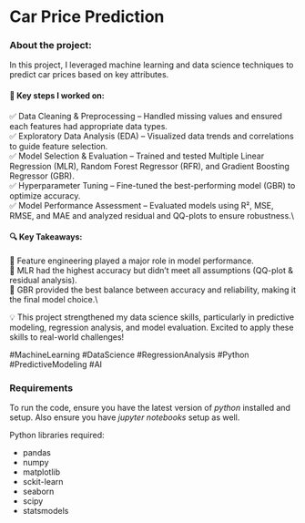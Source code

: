 # Car Price Prediction 

### About the project:
In this project, I leveraged machine learning and data science techniques to  predict car prices based on key attributes.

#### 🔹 Key steps I worked on:
✅ Data Cleaning & Preprocessing – Handled missing values and ensured each features had appropriate data types.\
✅ Exploratory Data Analysis (EDA) – Visualized data trends and correlations to guide feature selection.\
✅ Model Selection & Evaluation – Trained and tested Multiple Linear Regression (MLR), Random Forest Regressor (RFR), and Gradient Boosting Regressor (GBR).\
✅ Hyperparameter Tuning – Fine-tuned the best-performing model (GBR) to optimize accuracy.\
✅ Model Performance Assessment – Evaluated models using R², MSE, RMSE, and MAE and analyzed residual and QQ-plots to ensure robustness.\

#### 🔍 Key Takeaways:
📌 Feature engineering played a major role in model performance.\
📌 MLR had the highest accuracy but didn’t meet all assumptions (QQ-plot & residual analysis).\
📌 GBR provided the best balance between accuracy and reliability, making it the final model choice.\

💡 This project strengthened my data science skills, particularly in predictive modeling, regression analysis, and model evaluation. Excited to apply these skills to real-world challenges!

#MachineLearning #DataScience #RegressionAnalysis #Python #PredictiveModeling #AI

### Requirements
To run the code, ensure you have the latest version of *python* installed and setup. Also ensure you have *jupyter notebooks* setup as well. 

Python libraries required:
- pandas
- numpy
- matplotlib
- sckit-learn
- seaborn
- scipy
- statsmodels
